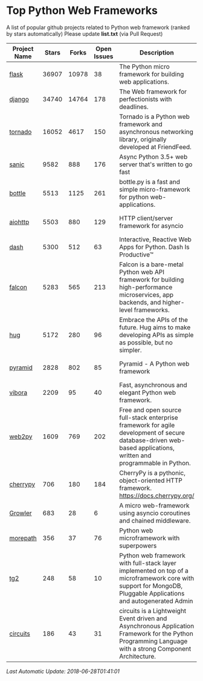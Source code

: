 # Top Python Web Frameworks
A list of popular github projects related to Python web framework (ranked by stars automatically)
Please update **list.txt** (via Pull Request)

| Project Name | Stars | Forks | Open Issues | Description | Last Commit |
| ------------ | ----- | ----- | ----------- | ----------- | ----------- |
| [flask](https://github.com/pallets/flask) | 36907 | 10978 | 38 | The Python micro framework for building web applications. | 2018-06-20 13:50:59 |
| [django](https://github.com/django/django) | 34740 | 14764 | 178 | The Web framework for perfectionists with deadlines. | 2018-06-27 15:46:07 |
| [tornado](https://github.com/tornadoweb/tornado) | 16052 | 4617 | 150 | Tornado is a Python web framework and asynchronous networking library, originally developed at FriendFeed. | 2018-06-11 13:04:46 |
| [sanic](https://github.com/channelcat/sanic) | 9582 | 888 | 176 | Async Python 3.5+ web server that's written to go fast | 2018-06-27 05:25:25 |
| [bottle](https://github.com/bottlepy/bottle) | 5513 | 1125 | 261 | bottle.py is a fast and simple micro-framework for python web-applications. | 2018-03-13 13:36:17 |
| [aiohttp](https://github.com/aio-libs/aiohttp) | 5503 | 880 | 129 | HTTP client/server framework for asyncio  | 2018-06-26 20:20:30 |
| [dash](https://github.com/plotly/dash) | 5300 | 512 | 63 | Interactive, Reactive Web Apps for Python. Dash Is Productive™ | 2018-06-12 00:15:53 |
| [falcon](https://github.com/falconry/falcon) | 5283 | 565 | 213 | Falcon is a bare-metal Python web API framework for building high-performance microservices, app backends, and higher-level frameworks. | 2018-05-30 19:05:21 |
| [hug](https://github.com/timothycrosley/hug) | 5172 | 280 | 96 | Embrace the APIs of the future. Hug aims to make developing APIs as simple as possible, but no simpler. | 2018-05-29 03:18:22 |
| [pyramid](https://github.com/Pylons/pyramid) | 2828 | 802 | 85 | Pyramid - A Python web framework | 2018-06-26 07:24:15 |
| [vibora](https://github.com/vibora-io/vibora) | 2209 | 95 | 40 | Fast, asynchronous and elegant Python web framework. | 2018-06-27 16:07:59 |
| [web2py](https://github.com/web2py/web2py) | 1609 | 769 | 202 | Free and open source full-stack enterprise framework for agile development of secure database-driven web-based applications, written and programmable in Python. | 2018-06-15 03:08:12 |
| [cherrypy](https://github.com/cherrypy/cherrypy) | 706 | 180 | 184 | CherryPy is a pythonic, object-oriented HTTP framework.      https://docs.cherrypy.org/ | 2018-06-18 13:41:27 |
| [Growler](https://github.com/pyGrowler/Growler) | 683 | 28 | 6 | A micro web-framework using asyncio coroutines and chained middleware. | 2017-03-12 02:39:16 |
| [morepath](https://github.com/morepath/morepath) | 356 | 37 | 76 | Python web microframework with superpowers | 2017-12-29 08:11:05 |
| [tg2](https://github.com/TurboGears/tg2) | 248 | 58 | 10 | Python web framework with full-stack layer implemented on top of a microframework core with support for MongoDB, Pluggable Applications and autogenerated Admin | 2018-05-28 21:30:12 |
| [circuits](https://github.com/circuits/circuits) | 186 | 43 | 31 | circuits is a Lightweight Event driven and Asynchronous Application Framework for the Python Programming Language with a strong Component Architecture. | 2018-06-20 15:57:21 |

*Last Automatic Update: 2018-06-28T01:41:01*